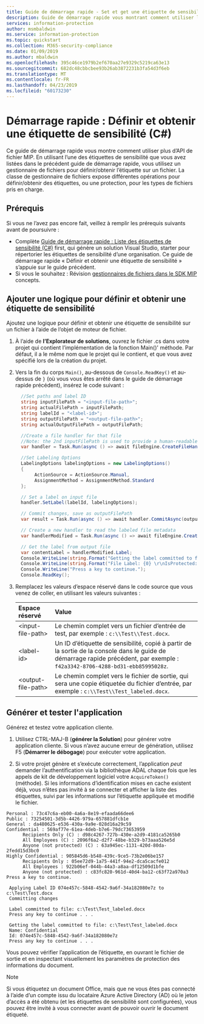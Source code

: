 ```yaml
---
title: Guide de démarrage rapide - Set et get une étiquette de sensibilité sur un fichier en utilisant le C# du SDK MIP
description: Guide de démarrage rapide vous montrant comment utiliser le Wrapper de Microsoft Information Protection SDK .NET pour définir et obtenir une étiquette de sensibilité sur un fichier.
services: information-protection
author: msmbaldwin
ms.service: information-protection
ms.topic: quickstart
ms.collection: M365-security-compliance
ms.date: 01/09/2019
ms.author: mbaldwin
ms.openlocfilehash: 395c46ce1979b2ef670aa27e9329c5219ca63e13
ms.sourcegitcommit: 682dc48cbbcbee93b26ab3872231b3fa54d3f6eb
ms.translationtype: MT
ms.contentlocale: fr-FR
ms.lasthandoff: 04/23/2019
ms.locfileid: "60173230"
---
```

# <a name="quickstart-set-and-get-a-sensitivity-label-c"></a>Démarrage rapide : Définir et obtenir une étiquette de sensibilité (C#)

Ce guide de démarrage rapide vous montre comment utiliser plus d’API de fichier MIP. En utilisant l’une des étiquettes de sensibilité que vous avez listées dans le précédent guide de démarrage rapide, vous utilisez un gestionnaire de fichiers pour définir/obtenir l’étiquette sur un fichier. La classe de gestionnaire de fichiers expose différentes opérations pour définir/obtenir des étiquettes, ou une protection, pour les types de fichiers pris en charge.

## <a name="prerequisites"></a>Prérequis

Si vous ne l’avez pas encore fait, veillez à remplir les prérequis suivants avant de poursuivre :

- Complète [Guide de démarrage rapide : Liste des étiquettes de sensibilité (C#)](quick-file-list-labels-csharp.md) first, qui génère un solution Visual Studio, starter pour répertorier les étiquettes de sensibilité d’une organisation. Ce guide de démarrage rapide « Définir et obtenir une étiquette de sensibilité » s’appuie sur le guide précédent.
- Si vous le souhaitez : Révision [gestionnaires de fichiers dans le SDK MIP](concept-handler-file-cpp.md) concepts.

## <a name="add-logic-to-set-and-get-a-sensitivity-label"></a>Ajouter une logique pour définir et obtenir une étiquette de sensibilité

Ajoutez une logique pour définir et obtenir une étiquette de sensibilité sur un fichier à l’aide de l’objet de moteur de fichier. 

1. À l’aide de **l’Explorateur de solutions**, ouvrez le fichier .cs dans votre projet qui contient l’implémentation de la fonction Main()' méthode. Par défaut, il a le même nom que le projet qui le contient, et que vous avez spécifié lors de la création du projet. 

2. Vers la fin du corps `Main()`, au-dessous de `Console.ReadKey()` et au-dessus de `}` (où vous vous êtes arrêté dans le guide de démarrage rapide précédent), insérez le code suivant :

   ```csharp
     //Set paths and label ID
     string inputFilePath = "<input-file-path>";
     string actualFilePath = inputFilePath;
     string labelId = "<label-id>";
     string outputFilePath = "<output-file-path>";
     string actualOutputFilePath = outputFilePath;

     //Create a file handler for that file
     //Note: the 2nd inputFilePath is used to provide a human-readable content identifier for admin auditing. 
     var handler = Task.Run(async () => await fileEngine.CreateFileHandlerAsync(inputFilePath, actualFilePath, true)).Result;

     //Set Labeling Options
     LabelingOptions labelingOptions = new LabelingOptions()
     {
          ActionSource = ActionSource.Manual,
          AssignmentMethod = AssignmentMethod.Standard
     };

     // Set a label on input file
     handler.SetLabel(labelId, labelingOptions);

     // Commit changes, save as outputFilePath
     var result = Task.Run(async () => await handler.CommitAsync(outputFilePath)).Result;

     // Create a new handler to read the labeled file metadata
     var handlerModified = Task.Run(async () => await fileEngine.CreateFileHandlerAsync(outputFilePath, actualOutputFilePath, true)).Result;

     // Get the label from output file
     var contentLabel = handlerModified.Label;
     Console.WriteLine(string.Format("Getting the label committed to file: {0}", outputFilePath));
     Console.WriteLine(string.Format("File Label: {0} \r\nIsProtected: {1}", contentLabel.Label, contentLabel.IsProtectionAppliedFromLabel.ToString()));
     Console.WriteLine("Press a key to continue.");
     Console.ReadKey();
   ```

3. Remplacez les valeurs d’espace réservé dans le code source que vous venez de coller, en utilisant les valeurs suivantes :

   | Espace réservé | Value |
   |:----------- |:----- |
   | \<input-file-path\> | Le chemin complet vers un fichier d’entrée de test, par exemple : `c:\\Test\\Test.docx`. |
   | \<label-id\> | Un ID d’étiquette de sensibilité, copié à partir de la sortie de la console dans le guide de démarrage rapide précédent, par exemple : `f42a3342-8706-4288-bd31-ebb85995028z`. |
   | \<output-file-path\> | Le chemin complet vers le fichier de sortie, qui sera une copie étiquetée du fichier d’entrée, par exemple : `c:\\Test\\Test_labeled.docx`. |

## <a name="build-and-test-the-application"></a>Générer et tester l'application

Générez et testez votre application cliente. 

1. Utilisez CTRL-MAJ-B (**générer la Solution**) pour générer votre application cliente. Si vous n’avez aucune erreur de génération, utilisez F5 (**Démarrer le débogage**) pour exécuter votre application.

2. Si votre projet génère et s’exécute correctement, l’application *peut* demander l’authentification via la bibliothèque ADAL chaque fois que les appels de kit de développement logiciel votre `AcquireToken()` (méthode). Si les informations d’identification mises en cache existent déjà, vous n’êtes pas invité à se connecter et afficher la liste des étiquettes, suivi par les informations sur l’étiquette appliquée et modifié le fichier.

  ```console   
  Personal : 73c47c6a-eb00-4a6a-8e19-efaada66dee6
  Public : 73254501-3d5b-4426-979a-657881dfcb1e
  General : da480625-e536-430a-9a9e-028d16a29c59
  Confidential : 569af77e-61ea-4deb-b7e6-79dc73653959
        Recipients Only (C) : d98c4267-727b-430e-a2d9-4181ca5265b0
        All Employees (C) : 2096f6a2-d2f7-48be-b329-b73aaa526e5d
        Anyone (not protected) (C) : 63a945ec-1131-420d-80da-2fedd15d3bc0
  Highly Confidential : 905845d6-b548-439c-9ce5-73b2e06be157
        Recipients Only : 05ee72d9-1a75-441f-94e2-dca5cacfe012
        All Employees : 922b06ef-044b-44a3-a8aa-df12509d1bfe
        Anyone (not protected) : c83fc820-961d-40d4-ba12-c63f72a970a3
  Press a key to continue.

   Applying Label ID 074e457c-5848-4542-9a6f-34a182080e7z to c:\Test\Test.docx
   Committing changes
   
   Label committed to file: c:\Test\Test_labeled.docx
   Press any key to continue . . .
  
   Getting the label committed to file: c:\Test\Test_labeled.docx
   Name: Confidential
   Id: 074e457c-5848-4542-9a6f-34a182080e7z
   Press any key to continue . . .
   ```

Vous pouvez vérifier l’application de l’étiquette, en ouvrant le fichier de sortie et en inspectant visuellement les paramètres de protection des informations du document.

> [!NOTE]
> Si vous étiquetez un document Office, mais que ne vous êtes pas connecté à l’aide d’un compte issu du locataire Azure Active Directory (AD) où le jeton d’accès a été obtenu (et les étiquettes de sensibilité sont configurées), vous pouvez être invité à vous connecter avant de pouvoir ouvrir le document étiqueté. 
